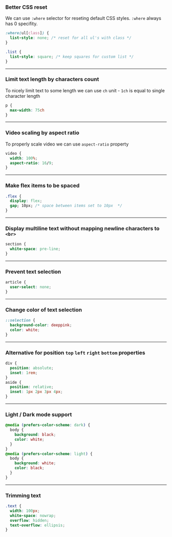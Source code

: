 ### Better CSS reset
We can use `:where` selector for reseting default CSS styles. `:where` always has 0 specifity.
```css
:where(ul[class]) {
  list-style: none; /* reset for all ul's with class */
}

.list {
  list-style: square; /* keep squares for custom list */
}
```

---

### Limit text length by characters count
To nicely limit text to some length we can use `ch` unit - `1ch` is equal to single character length
```css
p {
  max-width: 75ch
}
```

---

### Video scaling by aspect ratio
To properly scale video we can use `aspect-ratio` property
```css
video {
  width: 100%;
  aspect-ratio: 16/9;
}
```

---

### Make flex items to be spaced

```css
.flex {
  display: flex;
  gap; 10px; /* space between items set to 10px  */
}
```

---

### Display multiline text without mapping newline characters to `<br>`
```css
section {
  white-space: pre-line;
}
```

---

### Prevent text selection
```css
article {
  user-select: none;
}
```

---

### Change color of text selection
```css
::selection {
  background-color: deeppink;
  color: white;
}
```

---

### Alternative for position `top` `left` `right` `bottom` properties
```css
div {
  position: absolute;
  inset: 1rem;
}
aside {
  position: relative;
  inset: 1px 2px 3px 4px;
}
```

---

### Light / Dark mode support
```css {
@media (prefers-color-scheme: dark) {
  body {
    background: black;
    color: white;
  }
}
@media (prefers-color-scheme: light) {
  body {
    background: white;
    color: black;
  }
}
```

---

### Trimming text
```css
.text {
  width: 100px;
  white-space: nowrap;
  overflow: hidden;
  text-overflow: ellipsis;
}
```

